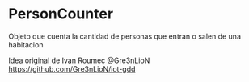 # PersonCounter
Objeto que cuenta la cantidad de personas que entran o salen de una habitacion

Idea original de Ivan Roumec @Gre3nLioN
https://github.com/Gre3nLioN/iot-gdd

